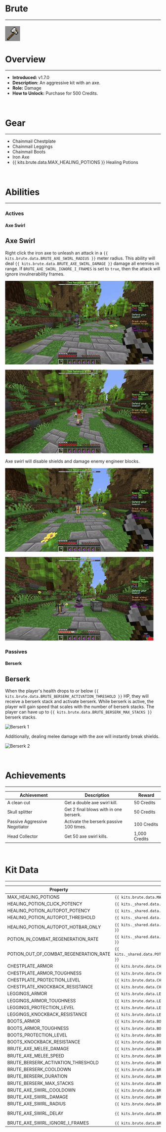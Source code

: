 # Brute

---

#### ![brute-icon](../assets/icons/kits/brute-icon.jpg)

# Overview

---

- **Introduced:** v1.7.0
- **Description:** An aggressive kit with an axe.
- **Role:** Damage
- **How to Unlock:** Purchase for 500 Credits.

<br />

# Gear

---

- Chainmail Chestplate
- Chainmail Leggings
- Chainmail Boots
- Iron Axe
- {{ kits.brute.data.MAX_HEALING_POTIONS }} Healing Potions

<br />

# Abilities

---

### Actives

<!-- tabs:start -->

#### **Axe Swirl**

## Axe Swirl

Right click the iron axe to unleash an attack in a `{{ kits.brute.data.BRUTE_AXE_SWIRL_RADIUS }}` meter radius. This ability will deal `{{ kits.brute.data.BRUTE_AXE_SWIRL_DAMAGE }}` damage all enemies in range. If `BRUTE_AXE_SWIRL_IGNORE_I_FRAMES` is set to `true`, then the attack will ignore invulnerability frames.

![Axe Swirl 1](../assets/kits/brute/Brute%20-%20Axe%20Swirl%201.gif)

![Axe Swirl 2](../assets/kits/brute/Brute%20-%20Axe%20Swirl%202.gif)

Axe swirl will disable shields and damage enemy engineer blocks.

![Axe Swirl 3](../assets/kits/brute/Brute%20-%20Axe%20Swirl%20Break%20Shields.gif)

![Axe Swirl 4](../assets/kits/brute/Brute%20-%20Axe%20Swirl%20Break%20Engineer%20Blocks.gif)

<!-- tabs:end -->

### Passives

<!-- tabs:start -->

#### **Berserk**

## Berserk

When the player's health drops to or below `{{ kits.brute.data.BRUTE_BERSERK_ACTIVATION_THRESHOLD }}` HP, they will receive a berserk stack and activate berserk. While berserk is active, the player will gain speed that scales with the number of berserk stacks. The player can have up to `{{ kits.brute.data.BRUTE_BERSERK_MAX_STACKS }}` berserk stacks.

![Berserk 1](../assets/kits/brute/Brute%20-%20Berserk%20Speed.gif)

Additionally, dealing melee damage with the axe will instantly break shields.

![Berserk 2](../assets/kits/brute/Brute%20-%20Berserk%20Break%20Shield.gif)

<!-- tabs:end -->
<br />

# Achievements

---

<!-- prettier-ignore -->
| Achievement | Description | Reward |
| ----------- | ----------- | ------ |
| A clean cut | Get a double axe swirl kill. | 50 Credits |
| Skull splitter | Get 2 final blows with in one berserk. | 50 Credits |
| Passive Aggressive Negotiator | Activate the berserk passive 100 times. | 100 Credits |
| Head Collector | Get 50 axe swirl kills. | 1,000 Credits |

<br />

# Kit Data

---

<!-- prettier-ignore -->
| Property | Value | Description |
|----------|-------|-------------|
| MAX_HEALING_POTIONS | `{{ kits.brute.data.MAX_HEALING_POTIONS }}` | {{ kitDataSharedDescriptions.MAX_HEALING_POTIONS }} |
| HEALING_POTION_CLICK_POTENCY | `{{ kits._shared.data.HEALING_POTION_CLICK_POTENCY }}` | {{ kitDataSharedDescriptions.HEALING_POTION_CLICK_POTENCY }} |
| HEALING_POTION_AUTOPOT_POTENCY | `{{ kits._shared.data.HEALING_POTION_AUTOPOT_POTENCY }}` | {{ kitDataSharedDescriptions.HEALING_POTION_AUTOPOT_POTENCY }} |
| HEALING_POTION_AUTOPOT_THRESHOLD | `{{ kits._shared.data.HEALING_POTION_AUTOPOT_THRESHOLD }}` | {{ kitDataSharedDescriptions.HEALING_POTION_AUTOPOT_THRESHOLD }} |
| HEALING_POTION_AUTOPOT_HOTBAR_ONLY | `{{ kits._shared.data.HEALING_POTION_AUTOPOT_HOTBAR_ONLY }}` | {{ kitDataSharedDescriptions.HEALING_POTION_AUTOPOT_HOTBAR_ONLY }} |
| POTION_IN_COMBAT_REGENERATION_RATE | `{{ kits._shared.data.POTION_IN_COMBAT_REGENERATION_RATE }}` | {{ kitDataSharedDescriptions.POTION_IN_COMBAT_REGENERATION_RATE }} |
| POTION_OUT_OF_COMBAT_REGENERATION_RATE | `{{ kits._shared.data.POTION_OUT_OF_COMBAT_REGENERATION_RATE }}` | {{ kitDataSharedDescriptions.POTION_OUT_OF_COMBAT_REGENERATION_RATE }} |
| CHESTPLATE_ARMOR | `{{ kits.brute.data.CHESTPLATE_ARMOR }}` | {{ kitDataSharedDescriptions.CHESTPLATE_ARMOR }} |
| CHESTPLATE_ARMOR_TOUGHNESS | `{{ kits.brute.data.CHESTPLATE_ARMOR_TOUGHNESS }}` | {{ kitDataSharedDescriptions.CHESTPLATE_ARMOR_TOUGHNESS }} |
| CHESTPLATE_PROTECTION_LEVEL | `{{ kits.brute.data.CHESTPLATE_PROTECTION_LEVEL }}` | {{ kitDataSharedDescriptions.CHESTPLATE_PROTECTION_LEVEL }} |
| CHESTPLATE_KNOCKBACK_RESISTANCE | `{{ kits.brute.data.CHESTPLATE_KNOCKBACK_RESISTANCE }}` | {{ kitDataSharedDescriptions.CHESTPLATE_KNOCKBACK_RESISTANCE }} |
| LEGGINGS_ARMOR | `{{ kits.brute.data.LEGGINGS_ARMOR }}` | {{ kitDataSharedDescriptions.LEGGINGS_ARMOR }} |
| LEGGINGS_ARMOR_TOUGHNESS | `{{ kits.brute.data.LEGGINGS_ARMOR_TOUGHNESS }}` | {{ kitDataSharedDescriptions.LEGGINGS_ARMOR_TOUGHNESS }} |
| LEGGINGS_PROTECTION_LEVEL | `{{ kits.brute.data.LEGGINGS_PROTECTION_LEVEL }}` | {{ kitDataSharedDescriptions.LEGGINGS_PROTECTION_LEVEL }} |
| LEGGINGS_KNOCKBACK_RESISTANCE | `{{ kits.brute.data.LEGGINGS_KNOCKBACK_RESISTANCE }}` | {{ kitDataSharedDescriptions.LEGGINGS_KNOCKBACK_RESISTANCE }} |
| BOOTS_ARMOR | `{{ kits.brute.data.BOOTS_ARMOR }}` | {{ kitDataSharedDescriptions.BOOTS_ARMOR }} |
| BOOTS_ARMOR_TOUGHNESS | `{{ kits.brute.data.BOOTS_ARMOR_TOUGHNESS }}` | {{ kitDataSharedDescriptions.BOOTS_ARMOR_TOUGHNESS }} |
| BOOTS_PROTECTION_LEVEL | `{{ kits.brute.data.BOOTS_PROTECTION_LEVEL }}` | {{ kitDataSharedDescriptions.BOOTS_PROTECTION_LEVEL }} |
| BOOTS_KNOCKBACK_RESISTANCE | `{{ kits.brute.data.BOOTS_KNOCKBACK_RESISTANCE }}` | {{ kitDataSharedDescriptions.BOOTS_KNOCKBACK_RESISTANCE }} |
| BRUTE_AXE_MELEE_DAMAGE | `{{ kits.brute.data.BRUTE_AXE_MELEE_DAMAGE }}` | The base melee damage of the axe. |
| BRUTE_AXE_MELEE_SPEED | `{{ kits.brute.data.BRUTE_AXE_MELEE_SPEED }}` | The base melee speed of the axe. |
| BRUTE_BERSERK_ACTIVATION_THRESHOLD | `{{ kits.brute.data.BRUTE_BERSERK_ACTIVATION_THRESHOLD }}` | The threshold at which the Berserk ability will trigger. (1hp = 0.5 hearts) |
| BRUTE_BERSERK_COOLDOWN | `{{ kits.brute.data.BRUTE_BERSERK_COOLDOWN }}` | The cooldown, in ticks, of the Berserk ability. |
| BRUTE_BERSERK_DURATION | `{{ kits.brute.data.BRUTE_BERSERK_DURATION }}` | The duration, in ticks, of the Berserk ability. |
| BRUTE_BERSERK_MAX_STACKS | `{{ kits.brute.data.BRUTE_BERSERK_MAX_STACKS }}` | The maximum number of Berserk ability stacks. |
| BRUTE_AXE_SWIRL_COOLDOWN | `{{ kits.brute.data.BRUTE_AXE_SWIRL_COOLDOWN }}` | The cooldown, in ticks, of the Axe Swirl ability. |
| BRUTE_AXE_SWIRL_DAMAGE | `{{ kits.brute.data.BRUTE_AXE_SWIRL_DAMAGE }}` | The damage of the Axe Swirl ability. |
| BRUTE_AXE_SWIRL_RADIUS | `{{ kits.brute.data.BRUTE_AXE_SWIRL_RADIUS }}` | The radius of the Axe Swirl ability. |
| BRUTE_AXE_SWIRL_DELAY | `{{ kits.brute.data.BRUTE_AXE_SWIRL_DELAY }}` | The delay, in ticks, between activating the Axe Swirl ability and the ability dealing damage. |
| BRUTE_AXE_SWIRL_IGNORE_I_FRAMES | `{{ kits.brute.data.BRUTE_AXE_SWIRL_IGNORE_I_FRAMES }}` | Determines if the Axe Swirl ability should ignore invulnerability frames. |

